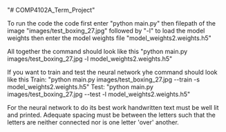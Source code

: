"# COMP4102A_Term_Project" 

To run the code the code first enter "python main.py" 
then filepath of the image "images/test_boxing_27.jpg" followed by "-l" to load the model weights 
then enter the model weights file "model_weights2.weights.h5"

All together the command should look like this "python main.py images/test_boxing_27.jpg -l model_weights2.weights.h5" 

If you want to train and test the neural network yhe command should look like this 
Train: "python main.py images/test_boxing_27.jpg --train -s model_weights2.weights.h5"
Test: "python main.py images/test_boxing_27.jpg --test -l model_weights2.weights.h5"

For the neural network to do its best work handwritten text must be well lit and printed. 
Adequate spacing must be between the letters such that the letters are neither connected nor is one letter 'over' another.